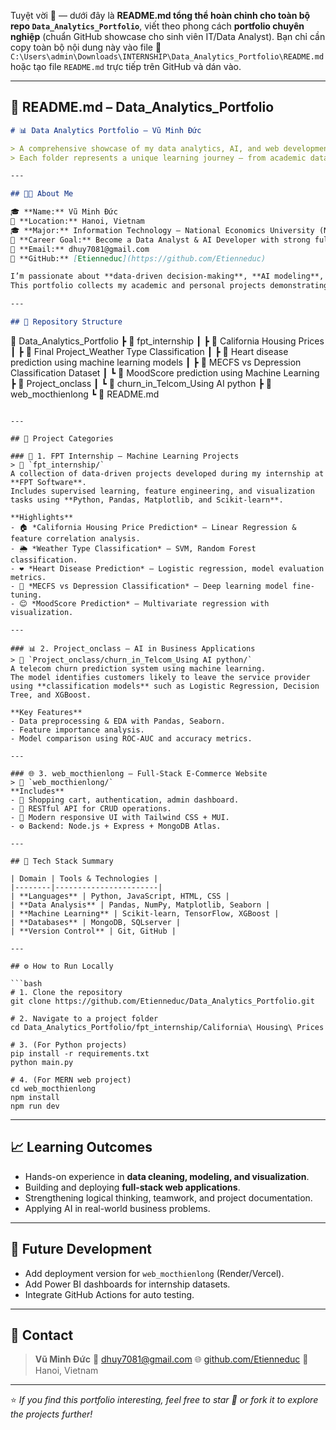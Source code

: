 Tuyệt vời 🌟 — dưới đây là **README.md tổng thể hoàn chỉnh cho toàn bộ repo `Data_Analytics_Portfolio`**, viết theo phong cách **portfolio chuyên nghiệp** (chuẩn GitHub showcase cho sinh viên IT/Data Analyst).
Bạn chỉ cần copy toàn bộ nội dung này vào file
📄 `C:\Users\admin\Downloads\INTERNSHIP\Data_Analytics_Portfolio\README.md`
hoặc tạo file `README.md` trực tiếp trên GitHub và dán vào.

---

## 📘 **README.md – Data_Analytics_Portfolio**

```markdown
# 📊 Data Analytics Portfolio – Vũ Minh Đức

> A comprehensive showcase of my data analytics, AI, and web development projects.  
> Each folder represents a unique learning journey — from academic data science exercises to real-world web development products.

---

## 👨‍💻 About Me

🎓 **Name:** Vũ Minh Đức  
📍 **Location:** Hanoi, Vietnam  
🎓 **Major:** Information Technology – National Economics University (NEU)  
💼 **Career Goal:** Become a Data Analyst & AI Developer with strong full-stack knowledge.  
📧 **Email:** dhuy7081@gmail.com  
🔗 **GitHub:** [Etienneduc](https://github.com/Etienneduc)

I’m passionate about **data-driven decision-making**, **AI modeling**, and **building digital products** that create real-world value.  
This portfolio collects my academic and personal projects demonstrating analytical thinking, programming skills, and product development.

---

## 🧩 Repository Structure

```

📁 Data_Analytics_Portfolio
┣ 📂 fpt_internship
┃ ┣ 📂 California Housing Prices
┃ ┣ 📂 Final Project_Weather Type Classification
┃ ┣ 📂 Heart disease prediction using machine learning models
┃ ┣ 📂 MECFS vs Depression Classification Dataset
┃ ┗ 📂 MoodScore prediction using Machine Learning
┣ 📂 Project_onclass
┃ ┗ 📂 churn_in_Telcom_Using AI python
┣ 📂 web_mocthienlong
┗ 📄 README.md

````

---

## 🚀 Project Categories

### 🧠 1. FPT Internship – Machine Learning Projects
> 📍 `fpt_internship/`  
A collection of data-driven projects developed during my internship at **FPT Software**.  
Includes supervised learning, feature engineering, and visualization tasks using **Python, Pandas, Matplotlib, and Scikit-learn**.

**Highlights**
- 🏠 *California Housing Price Prediction* – Linear Regression & feature correlation analysis.  
- 🌦️ *Weather Type Classification* – SVM, Random Forest classification.  
- ❤️ *Heart Disease Prediction* – Logistic regression, model evaluation metrics.  
- 🧠 *MECFS vs Depression Classification* – Deep learning model fine-tuning.  
- 😊 *MoodScore Prediction* – Multivariate regression with visualization.

---

### 📊 2. Project_onclass – AI in Business Applications
> 📍 `Project_onclass/churn_in_Telcom_Using AI python/`  
A telecom churn prediction system using machine learning.  
The model identifies customers likely to leave the service provider using **classification models** such as Logistic Regression, Decision Tree, and XGBoost.

**Key Features**
- Data preprocessing & EDA with Pandas, Seaborn.  
- Feature importance analysis.  
- Model comparison using ROC-AUC and accuracy metrics.

---

### 🌐 3. web_mocthienlong – Full-Stack E-Commerce Website
> 📍 `web_mocthienlong/`  
**Includes**
- 🛒 Shopping cart, authentication, admin dashboard.  
- 🧭 RESTful API for CRUD operations.  
- 🎨 Modern responsive UI with Tailwind CSS + MUI.  
- ⚙️ Backend: Node.js + Express + MongoDB Atlas.

---

## 🧰 Tech Stack Summary

| Domain | Tools & Technologies |
|--------|-----------------------|
| **Languages** | Python, JavaScript, HTML, CSS |
| **Data Analysis** | Pandas, NumPy, Matplotlib, Seaborn |
| **Machine Learning** | Scikit-learn, TensorFlow, XGBoost |
| **Databases** | MongoDB, SQLserver |
| **Version Control** | Git, GitHub |

---

## ⚙️ How to Run Locally

```bash
# 1. Clone the repository
git clone https://github.com/Etienneduc/Data_Analytics_Portfolio.git

# 2. Navigate to a project folder
cd Data_Analytics_Portfolio/fpt_internship/California\ Housing\ Prices

# 3. (For Python projects)
pip install -r requirements.txt
python main.py

# 4. (For MERN web project)
cd web_mocthienlong
npm install
npm run dev
````

---

## 📈 Learning Outcomes

* Hands-on experience in **data cleaning, modeling, and visualization**.
* Building and deploying **full-stack web applications**.
* Strengthening logical thinking, teamwork, and project documentation.
* Applying AI in real-world business problems.

---

## 🌟 Future Development

* Add deployment version for `web_mocthienlong` (Render/Vercel).
* Add Power BI dashboards for internship datasets.
* Integrate GitHub Actions for auto testing.

---

## 💬 Contact

> **Vũ Minh Đức**
> 📧 [dhuy7081@gmail.com](mailto:dhuy7081@gmail.com)
> 🌐 [github.com/Etienneduc](https://github.com/Etienneduc)
> 📍 Hanoi, Vietnam

---

⭐ *If you find this portfolio interesting, feel free to star 🌟 or fork it to explore the projects further!*

